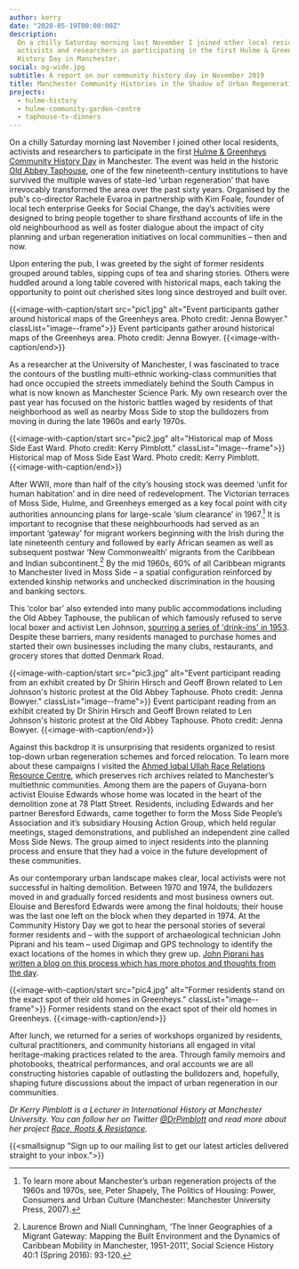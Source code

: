 ```yaml
---
author: kerry
date: "2020-05-19T00:00:00Z"
description:
  On a chilly Saturday morning last November I joined other local residents,
  activists and researchers in participating in the first Hulme & Greenheys Community
  History Day in Manchester.
social: og-wide.jpg
subtitle: A report on our community history day in November 2019
title: Manchester Community Histories in the Shadow of Urban Regeneration
projects:
  - hulme-history
  - hulme-community-garden-centre
  - taphouse-tv-dinners
---
```


On a chilly Saturday morning last November I joined other local residents, activists and researchers to participate in the first [Hulme &amp; Greenheys Community History Day](/blog/2019/hulme-greenheys-history-day) in Manchester. The event was held in the historic [Old Abbey Taphouse](http://www.theoldabbeytaphouse.co.uk/), one of the few nineteenth-century institutions to have survived the multiple waves of state-led ‘urban regeneration’ that have irrevocably transformed the area over the past sixty years. Organised by the pub's co-director Rachele Evaroa in partnership with Kim Foale, founder of local tech enterprise Geeks for Social Change, the day’s activities were designed to bring people together to share firsthand accounts of life in the old neighbourhood as well as foster dialogue about the impact of city planning and urban regeneration initiatives on local communities – then and now.

Upon entering the pub, I was greeted by the sight of former residents grouped around tables, sipping cups of tea and sharing stories. Others were huddled around a long table covered with historical maps, each taking the opportunity to point out cherished sites long since destroyed and built over.

{{<image-with-caption/start src="pic1.jpg" alt="Event participants gather around historical maps of the Greenheys area. Photo credit: Jenna Bowyer." classList="image--frame">}}
Event participants gather around historical maps of the Greenheys area. Photo credit: Jenna Bowyer.
{{<image-with-caption/end>}}

As a researcher at the University of Manchester, I was fascinated to trace the contours of the bustling multi-ethnic working-class communities that had once occupied the streets immediately behind the South Campus in what is now known as Manchester Science Park. My own research over the past year has focused on the historic battles waged by residents of that neighborhood as well as nearby Moss Side to stop the bulldozers from moving in during the late 1960s and early 1970s.

{{<image-with-caption/start src="pic2.jpg" alt="Historical map of Moss Side East Ward. Photo credit: Kerry Pimblott." classList="image--frame">}}
Historical map of Moss Side East Ward. Photo credit: Kerry Pimblott.
{{<image-with-caption/end>}}

After WWII, more than half of the city’s housing stock was deemed ‘unfit for human habitation’ and in dire need of redevelopment. The Victorian terraces of Moss Side, Hulme, and Greenheys emerged as a key focal point with city authorities announcing plans for large-scale ‘slum clearance’ in 1967.[^slums] It is important to recognise that these neighbourhoods had served as an important ‘gateway’ for migrant workers beginning with the Irish during the late nineteenth century and followed by early African seamen as well as subsequent postwar ‘New Commonwealth’ migrants from the Caribbean and Indian subcontinent.[^migrant] By the mid 1960s, 60% of all Caribbean migrants to Manchester lived in Moss Side – a spatial configuration reinforced by extended kinship networks and unchecked discrimination in the housing and banking sectors.

[^slums]: To learn more about Manchester’s urban regeneration projects of the 1960s and 1970s, see, Peter Shapely, The Politics of Housing: Power, Consumers and Urban Culture (Manchester: Manchester University Press, 2007).
[^migrant]: Laurence Brown and Niall Cunningham, ‘The Inner Geographies of a Migrant Gateway: Mapping the Built Environment and the Dynamics of Caribbean Mobility in Manchester, 1951-2011’, Social Science History 40:1 (Spring 2016): 93-120.

This ‘color bar’ also extended into many public accommodations including the Old Abbey Taphouse, the publican of which famously refused to serve local boxer and activist Len Johnson, [spurring a series of 'drink-ins' in 1953](https://www.manchestereveningnews.co.uk/news/greater-manchester-news/len-johnson-hulme-colour-bar-15859656). Despite these barriers, many residents managed to purchase homes and started their own businesses including the many clubs, restaurants, and grocery stores that dotted Denmark Road.

{{<image-with-caption/start src="pic3.jpg" alt="Event participant reading from an exhibit created by Dr Shirin Hirsch and Geoff Brown related to Len Johnson's historic protest at the Old Abbey Taphouse. Photo credit: Jenna Bowyer." classList="image--frame">}}
Event participant reading from an exhibit created by Dr Shirin Hirsch and Geoff Brown related to Len Johnson's historic protest at the Old Abbey Taphouse. Photo credit: Jenna Bowyer.
{{<image-with-caption/end>}}

Against this backdrop it is unsurprising that residents organized to resist top-down urban regeneration schemes and forced relocation. To learn more about these campaigns I visited the [Ahmed Iqbal Ullah Race Relations Resource Centre](http://www.racearchive.manchester.ac.uk/), which preserves rich archives related to Manchester’s multiethnic communities. Among them are the papers of Guyana-born activist Elouise Edwards whose home was located in the heart of the demolition zone at 78 Platt Street. Residents, including Edwards and her partner Beresford Edwards, came together to form the Moss Side People’s Association and it’s subsidiary Housing Action Group, which held regular meetings, staged demonstrations, and published an independent zine called Moss Side News. The group aimed to inject residents into the planning process and ensure that they had a voice in the future development of these communities.

As our contemporary urban landscape makes clear, local activists were not successful in halting demolition. Between 1970 and 1974, the bulldozers moved in and gradually forced residents and most business owners out. Elouise and Beresford Edwards were among the final holdouts; their house was the last one left on the block when they departed in 1974. At the Community History Day we got to hear the personal stories of several former residents and – with the support of archaeological technician John Piprani and his team – used Digimap and GPS technology to identify the exact locations of the homes in which they grew up. [John Piprani has written a blog on this process which has more photos and thoughts from the day](https://clahresearch.wordpress.com/2019/12/20/greenheys-community-history-day).

{{<image-with-caption/start src="pic4.jpg" alt="Former residents stand on the exact spot of their old homes in Greenheys." classList="image--frame">}}
Former residents stand on the exact spot of their old homes in Greenheys.
{{<image-with-caption/end>}}

After lunch, we returned for a series of workshops organized by residents, cultural practitioners, and community historians all engaged in vital heritage-making practices related to the area. Through family memoirs and photobooks, theatrical performances, and oral accounts we are all constructing histories capable of outlasting the bulldozers and, hopefully, shaping future discussions about the impact of urban regeneration in our communities.

_Dr Kerry Pimblott is a Lecturer in International History at Manchester University. You can follow her on Twitter [@DrPimblott](https://twitter.com/DrPimblott) and read more about her project [Race, Roots & Resistance](https://www.racerootsresist.com/)._

{{<smallsignup "Sign up to our mailing list to get our latest articles delivered straight to your inbox.">}}
